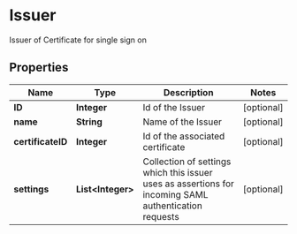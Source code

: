 

# Issuer

Issuer of Certificate for single sign on

## Properties

| Name | Type | Description | Notes |
|------------ | ------------- | ------------- | -------------|
|**ID** | **Integer** | Id of the Issuer |  [optional] |
|**name** | **String** | Name of the Issuer |  [optional] |
|**certificateID** | **Integer** | Id of the associated certificate |  [optional] |
|**settings** | **List&lt;Integer&gt;** | Collection of settings which this issuer uses as assertions for incoming SAML authentication requests |  [optional] |



